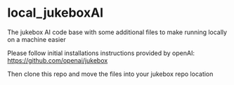 # local_jukeboxAI
The jukebox AI code base with some additional files to make running locally on a machine easier

Please follow initial installations instructions provided by openAI: https://github.com/openai/jukebox

Then clone this repo and move the files into your jukebox repo location

